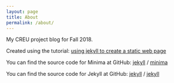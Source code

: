 ```yaml
---
layout: page
title: About
permalink: /about/
---
```


My CREU project blog for Fall 2018.

Created using the tutorial: 
[using jekyll to create a static web page](https://programminghistorian.org/en/lessons/building-static-sites-with-jekyll-github-pages)

You can find the source code for Minima at GitHub:
[jekyll][jekyll-organization] /
[minima](https://github.com/jekyll/minima)

You can find the source code for Jekyll at GitHub:
[jekyll][jekyll-organization] /
[jekyll](https://github.com/jekyll/jekyll)


[jekyll-organization]: https://github.com/jekyll
